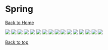 # Spring

[Back to Home](https://github.com/RickyFoots/Wallpapers/tree/main)

</h1>

<img src="https://github.com/RickyFoots/Wallpapers/blob/main/Seasonal/Spring/651c1a6.jpg">

<img src="https://github.com/RickyFoots/Wallpapers/blob/main/Seasonal/Spring/Japanese_Street_Pastel.png">

<img src="https://github.com/RickyFoots/Wallpapers/blob/main/Seasonal/Spring/20230511_1827.jpg">

<img src="https://github.com/RickyFoots/Wallpapers/blob/main/Seasonal/Spring/cherry-blossom-white.jpg">

<img src="https://github.com/RickyFoots/Wallpapers/blob/main/Seasonal/Spring/cherry-blue.jpg">

<img src="https://github.com/RickyFoots/Wallpapers/blob/main/Seasonal/Spring/jez-timms-7bVMdNYzH_8-unsplash.jpg">

<img src="https://github.com/RickyFoots/Wallpapers/blob/main/Seasonal/Spring/lkapnzfrvst81.jpg">

<img src="https://github.com/RickyFoots/Wallpapers/blob/main/Seasonal/Spring/marivi-pazos-4kX1uoAAohY-unsplash.jpg">

<img src="https://github.com/RickyFoots/Wallpapers/blob/main/Seasonal/Spring/markus-spiske-XQZ76LwmTAE-unsplash.jpg">

<img src="https://github.com/RickyFoots/Wallpapers/blob/main/Seasonal/Spring/nikhil-kumar-JdPHvI7VF0o-unsplash.jpg">

<img src="https://github.com/RickyFoots/Wallpapers/blob/main/Seasonal/Spring/pexels-lee-imho-34435.jpg">

<img src="https://github.com/RickyFoots/Wallpapers/blob/main/Seasonal/Spring/pexels-sl-wong-1023953.jpg">

<img src="https://github.com/RickyFoots/Wallpapers/blob/main/Seasonal/Spring/roman-kraft-CqoSqqHhsuI-unsplash.jpg">

<img src="https://github.com/RickyFoots/Wallpapers/blob/main/Seasonal/Spring/samantha-gades-nysCDwot01c-unsplash.jpg">

<img src="https://github.com/RickyFoots/Wallpapers/blob/main/Seasonal/Spring/tree-in-bloom.jpg">

<img src="https://github.com/RickyFoots/Wallpapers/blob/main/Seasonal/Spring/wallhaven-kx9ql7.jpg">

[Back to top](#Top)